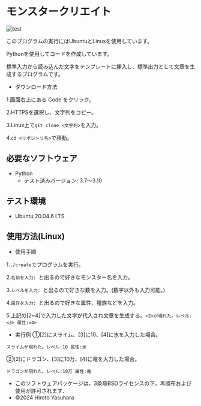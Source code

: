 # モンスタークリエイト
![test](https://github.com/kurese-ru/robosys-repo01/actions/workflows/test.yml/badge.svg)

このプログラムの実行にはUbuntuとLinuxを使用しています。

Pythonを使用してコードを作成しています。

標準入力から読み込んだ文字をテンプレートに挿入し、標準出力として文章を生成するプログラムです。
- ダウンロード方法

1.画面右上にある Code をクリック。
  
2.HTTPSを選択し、文字列をコピー。

3.Linux上で```git clone <文字列>```を入力。

4.```cd <リポジトリ名>```で移動。
## 必要なソフトウェア
- Python
  - テスト済みバージョン: 3.7〜3.10
## テスト環境
- Ubuntu 20.04.6 LTS
## 使用方法(Linux)
- 使用手順

1.```./create```でプログラムを実行。

2.```名前を入力: ```と出るので好きなモンスター名を入力。

3.```レベルを入力: ```と出るので好きな数を入力。(数字以外も入力可能。)

4.```属性を入力: ```と出るので好きな属性、種族などを入力。

5.上記の[2~4]で入力した文字が代入され文章を生成する。```<2>が現れた。レベル:<3> 属性:<4>```
- 実行例
①[2]にスライム、[3]に10、[4]に水を入力した場合。

```スライムが現れた。レベル:10 属性:水```

②[2]にドラゴン、[3]に10万、[4]に竜を入力した場合。

```ドラゴンが現れた。レベル:10万 属性:竜```

- このソフトウェアパッケージは，3条項BSDライセンスの下，再頒布および使用が許可されます．
- ©2024 Hiroto Yasuhara
